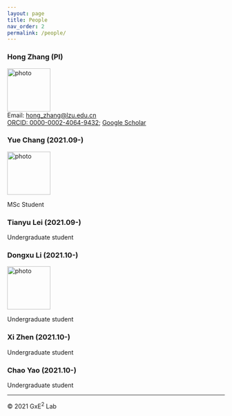 ```yaml
---
layout: page
title: People
nav_order: 2
permalink: /people/
---
```


### Hong Zhang (PI)
<img src="../photo/ZH.jpg" alt="photo" width="100"/><br/> 
Email: hong_zhang@lzu.edu.cn <br/>
[ORCID: 0000-0002-4064-9432](https://orcid.org/0000-0002-4064-9432); [Google Scholar](https://scholar.google.com/citations?hl=en&user=SLBgryoAAAAJ&view_op=list_works&sortby=pubdate)



### Yue Chang (2021.09-)
<img src="../photo/CY.jpg" alt="photo" width="100"/><br/>

MSc Student



### Tianyu Lei (2021.09-)

Undergraduate student



### Dongxu Li (2021.10-)

<img src="../photo/LDX.jpg" alt="photo" width="100"/><br/>

Undergraduate student



### Xi Zhen (2021.10-)

Undergraduate student



### Chao Yao (2021.10-)

Undergraduate student





-----

© 2021 GxE<sup>2</sup> Lab
